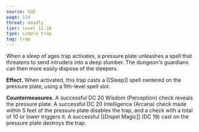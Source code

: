 ```yaml
---
source: XGE
page: 114
threat: deadly
tier: level 11-16
type: simple trap
tag: trap
---
```

When a sleep of ages trap activates, a pressure plate unleashes a spell that threatens to send intruders into a deep slumber. The dungeon's guardians can then more easily dispose of the sleepers.

**Effect.** When activated, this trap casts a [[Sleep]] spell centered on the pressure plate, using a 9th-level spell slot.

**Countermeasures.** A successful DC 20 Wisdom (Perception) check reveals the pressure plate. A successful DC 20 Intelligence (Arcana) check made within 5 feet of the pressure plate disables the trap, and a check with a total of 10 or lower triggers it. A successful [[Dispel Magic]] (DC 19) cast on the pressure plate destroys the trap.

